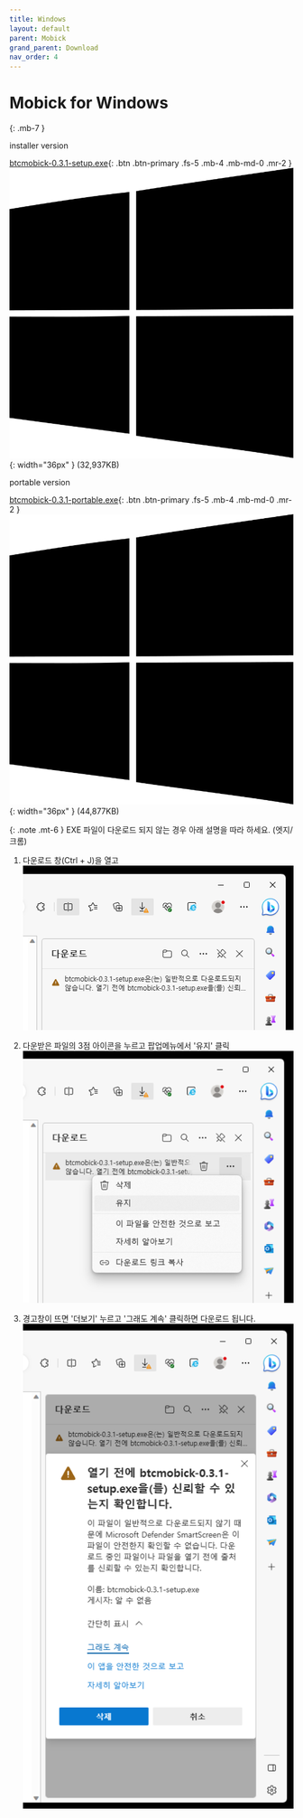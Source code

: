 ```yaml
---
title: Windows
layout: default
parent: Mobick
grand_parent: Download
nav_order: 4
---
```


# Mobick for Windows
{: .mb-7 }

installer version

[btcmobick-0.3.1-setup.exe](/dist/mobick/0.3.1/btcmobick-0.3.1-setup.exe){: .btn .btn-primary .fs-5 .mb-4 .mb-md-0 .mr-2 }
![Windows](/assets/images/windows.svg){: width="36px" }
(32,937KB)


portable version

[btcmobick-0.3.1-portable.exe](/dist/mobick/0.3.1/btcmobick-0.3.1-portable.exe){: .btn .btn-primary .fs-5 .mb-4 .mb-md-0 .mr-2 }
![Windows](/assets/images/windows.svg){: width="36px" }
(44,877KB)

{: .note .mt-6 }
EXE 파일이 다운로드 되지 않는 경우 아래 설명을 따라 하세요. (엣지/크롬)
<!--
1) 다운로드 창(Ctrl + J)을 열고<br/>
2) 다운받은 파일의 3점 아이콘을 클릭하고 팝업메뉴에서 '유지' 클릭<br/>
3) 경고창이 뜨면 '더보기' 클릭하고 '그래도 계속' 클릭하면 다운로드 됩니다.
-->

1) 다운로드 창(Ctrl + J)을 열고<br/>
![Windows](/assets/images/howto.windows.a1.png) 

2) 다운받은 파일의 3점 아이콘을 누르고 팝업메뉴에서 '유지' 클릭<br/>
![Windows](/assets/images/howto.windows.a2.png) 

3) 경고창이 뜨면 '더보기' 누르고 '그래도 계속' 클릭하면 다운로드 됩니다.<br/>
![Windows](/assets/images/howto.windows.a3.png)
